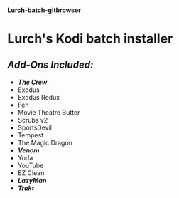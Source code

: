 #### Lurch-batch-gitbrowser
# Lurch's Kodi batch installer 
## *Add-Ons Included:*
- ***The Crew***
- Exodus
- Exodus Redux
- Fen
- Movie Theatre Butter
- Scrubs v2
- SportsDevil
- Tempest
- The Magic Dragon
- ***Venom***
- Yoda
- YouTube
- EZ Clean
- ***LazyMan***
- ***Trakt***

